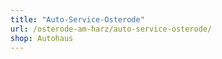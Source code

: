 ```yaml
---
title: "Auto-Service-Osterode"
url: /osterode-am-harz/auto-service-osterode/
shop: Autohaus
---
```

